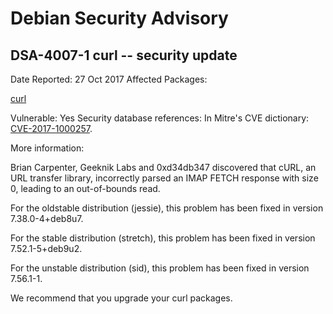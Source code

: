 
Debian Security Advisory
========================


DSA-4007-1 curl -- security update
----------------------------------



Date Reported:
27 Oct 2017
Affected Packages:

[curl](https://packages.debian.org/src:curl)

Vulnerable:
Yes
Security database references:
In Mitre's CVE dictionary: [CVE-2017-1000257](https://security-tracker.debian.org/tracker/CVE-2017-1000257).  

More information:

Brian Carpenter, Geeknik Labs and 0xd34db347 discovered that cURL, an URL
transfer library, incorrectly parsed an IMAP FETCH response with size 0,
leading to an out-of-bounds read.


For the oldstable distribution (jessie), this problem has been fixed
in version 7.38.0-4+deb8u7.


For the stable distribution (stretch), this problem has been fixed in
version 7.52.1-5+deb9u2.


For the unstable distribution (sid), this problem has been fixed in
version 7.56.1-1.


We recommend that you upgrade your curl packages.





